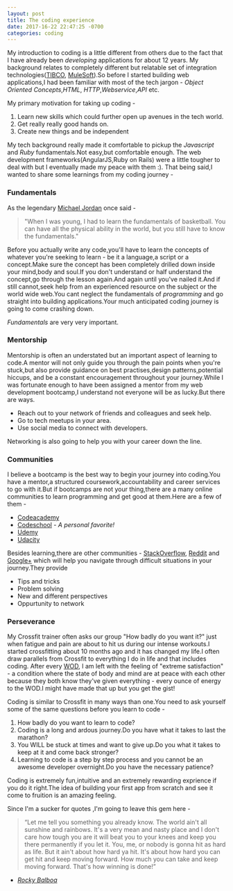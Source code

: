 ```yaml
---
layout: post
title: The coding experience
date: 2017-16-22 22:47:25 -0700
categories: coding
---
```

My introduction to coding  is a little different from others due to the fact that I have already been _developing_ applications for about 12 years. My background relates to completely different but relatable set of integration technologies([TIBCO](https://en.wikipedia.org/wiki/TIBCO_Software), [MuleSoft](https://en.wikipedia.org/wiki/MuleSoft)).So before I started building web applications,I had been familiar with most of the tech jargon - _Object Oriented Concepts_,_HTML_, _HTTP_,_Webservice_,_API_ etc.

My primary motivation for taking up coding -

1. Learn new skills which could further open up avenues in the tech world.
2. Get really really good hands on.
3. Create new things and be independent

My tech background really made it comfortable to pickup the *Javascript* and *Ruby* fundamentals.Not easy,but comfortable enough. The web development frameworks(AngularJS,Ruby on Rails) were a little tougher to deal with but I eventually made my peace with them :). That being said,I wanted to share some learnings from my coding journey -

### Fundamentals
As the legendary [Michael Jordan](https://en.wikipedia.org/wiki/Michael_Jordan) once said -

> "When I was young, I had to learn the fundamentals of basketball. You can have all the physical ability in the world, but you still have to know the fundamentals."

Before you actually write any code,you'll have to learn the concepts of whatever you're seeking to learn - be it a language,a script or a concept.Make sure the concept has been completely drilled down inside your mind,body and soul.If you don't understand or half understand the concept,go through the lesson again.And again until you've nailed it.And if still cannot,seek help from an experienced resource on the subject or the world wide web.You cant neglect the fundamentals of _programming_ and go straight into building applications.Your much anticipated coding journey is going to come crashing down.

_Fundamentals_ are very very important.

### Mentorship
Mentorship is often an understated but an important aspect of learning to code.A mentor will not only guide you through the pain points when you're stuck,but also provide guidance on best practises,design patterns,potential hiccups, and be a constant encouragement throughout your journey.While I was fortunate enough to have been assigned a mentor from my web development bootcamp,I understand not everyone will be as lucky.But there are ways.

- Reach out to your network of friends and colleagues and seek help.
- Go to tech meetups in your area.
- Use social media to connect with developers.

Networking is also going to help you with your career down the line.

### Communities 
I believe a bootcamp is the best way to begin your journey into coding.You have a mentor,a structured coursework,accountability and career services to go with it.But if bootcamps are not your thing,there are a many online communities to learn programming and get good at them.Here are a few of them -

- [Codeacademy](https://www.codecademy.com/)
- [Codeschool](https://www.codeschool.com/) - _A personal favorite!_
- [Udemy](https://www.udemy.com/courses/)
- [Udacity](https://www.udacity.com/)

Besides learning,there are other communities - [StackOverflow](https://www.stackoverflow.com/), [Reddit](https://www.reddit.com/) and [Google+](https://plus.google.com/communities) which will help you navigate through difficult situations in your journey.They provide 

- Tips and tricks 
- Problem solving 
- New and different perspectives
- Oppurtunity to network

### Perseverance 
My Crossfit trainer often asks our group "How badly do you want it?" just when fatigue and pain are about to hit us during our intense workouts.I started crossfitting about 10 months ago and it has changed my life.I often draw parallels from Crossfit to everything I do in life and that includes coding. After every [WOD](http://www.mensfitness.com/training/build-muscle/what-wod-decoding-language-crossfit), I am left with the feeling of "extreme satisfaction" - a condition where the state of body and mind are at peace with each other because they both know they've given everything - every ounce of energy to the WOD.I might have made that up but you get the gist!

Coding is similar to Crossfit in many ways than one.You need to ask yourself some of the same questions before you learn to code -

1. How badly do you want to learn to code?
2. Coding is a long and ardous journey.Do you have what it takes to last the marathon?
3. You WILL be stuck at times and want to give up.Do you what it takes to keep at it and come back stronger?
4. Learning to code is a step by step process and you cannot be an awesome developer overnight.Do you have the necessary patience?

Coding is extremely fun,intuitive and an extremely rewarding exprience if you do it right.The idea of building your first app from scratch and see it come to fruition is an amazing feeling.

Since I'm a sucker for quotes ,I'm going to leave this gem here - 

> “Let me tell you something you already know. The world ain't all sunshine and rainbows. It's a very mean and nasty place and I don't care how tough you are it will beat you to your knees and keep you there permanently if you let it. You, me, or nobody is gonna hit as hard as life. But it ain't about how hard ya hit. It's about how hard you can get hit and keep moving forward. How much you can take and keep moving forward. That's how winning is done!”

- [_Rocky Balboa_](https://en.wikipedia.org/wiki/Rocky_Balboa)